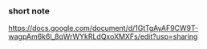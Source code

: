 ### short note
https://docs.google.com/document/d/1GtTgAyAF9CW9T-wagpAm6k6l_8qWrWYkRLdQxoXMXFs/edit?usp=sharing
